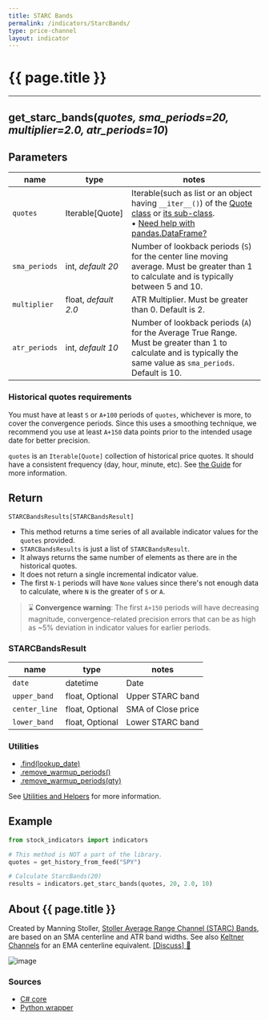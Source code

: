 ```yaml
---
title: STARC Bands
permalink: /indicators/StarcBands/
type: price-channel
layout: indicator
---
```


# {{ page.title }}

<hr>

## **get_starc_bands**(*quotes, sma_periods=20, multiplier=2.0, atr_periods=10*)

## Parameters

| name | type | notes
| -- |-- |--
| `quotes` | Iterable[Quote] | Iterable(such as list or an object having `__iter__()`) of the [Quote class]({{site.baseurl}}/guide/#historical-quotes) or [its sub-class]({{site.baseurl}}/guide/#using-custom-quote-classes). <br><span class='qna-dataframe'> • [Need help with pandas.DataFrame?]({{site.baseurl}}/guide/#using-pandasdataframe)</span>
| `sma_periods` | int, *default 20* | Number of lookback periods (`S`) for the center line moving average.  Must be greater than 1 to calculate and is typically between 5 and 10.
| `multiplier` | float, *default 2.0* | ATR Multiplier. Must be greater than 0.  Default is 2.
| `atr_periods` | int, *default 10* | Number of lookback periods (`A`) for the Average True Range.  Must be greater than 1 to calculate and is typically the same value as `sma_periods`.  Default is 10.

### Historical quotes requirements

You must have at least `S` or `A+100` periods of `quotes`, whichever is more, to cover the convergence periods.  Since this uses a smoothing technique, we recommend you use at least `A+150` data points prior to the intended usage date for better precision.

`quotes` is an `Iterable[Quote]` collection of historical price quotes.  It should have a consistent frequency (day, hour, minute, etc).  See [the Guide]({{site.baseurl}}/guide/#historical-quotes) for more information.

## Return

```python
STARCBandsResults[STARCBandsResult]
```

- This method returns a time series of all available indicator values for the `quotes` provided.
- `STARCBandsResults` is just a list of `STARCBandsResult`.
- It always returns the same number of elements as there are in the historical quotes.
- It does not return a single incremental indicator value.
- The first `N-1` periods will have `None` values since there's not enough data to calculate, where `N` is the greater of `S` or `A`.

> :hourglass: **Convergence warning**: The first `A+150` periods will have decreasing magnitude, convergence-related precision errors that can be as high as ~5% deviation in indicator values for earlier periods.

### STARCBandsResult

| name | type | notes
| -- |-- |--
| `date` | datetime | Date
| `upper_band` | float, Optional | Upper STARC band
| `center_line` | float, Optional | SMA of Close price
| `lower_band` | float, Optional | Lower STARC band

### Utilities

- [.find(lookup_date)]({{site.baseurl}}/utilities#find-indicator-result-by-date)
- [.remove_warmup_periods()]({{site.baseurl}}/utilities#remove-warmup-periods)
- [.remove_warmup_periods(qty)]({{site.baseurl}}/utilities#remove-warmup-periods)

See [Utilities and Helpers]({{site.baseurl}}/utilities#utilities-for-indicator-results) for more information.

## Example

```python
from stock_indicators import indicators

# This method is NOT a part of the library.
quotes = get_history_from_feed("SPY")

# Calculate StarcBands(20)
results = indicators.get_starc_bands(quotes, 20, 2.0, 10)
```

## About {{ page.title }}

Created by Manning Stoller, [Stoller Average Range Channel (STARC) Bands](https://www.investopedia.com/terms/s/starc.asp), are based on an SMA centerline and ATR band widths.  See also [Keltner Channels](../Keltner#content) for an EMA centerline equivalent.
[[Discuss] :speech_balloon:]({{site.dotnet.repo}}/discussions/292 "Community discussion about this indicator")

![image]({{site.dotnet.charts}}/StarcBands.png)

### Sources

- [C# core]({{site.dotnet.src}}/s-z/StarcBands/StarcBands.Series.cs)
- [Python wrapper]({{site.python.src}}/starc_bands.py)
